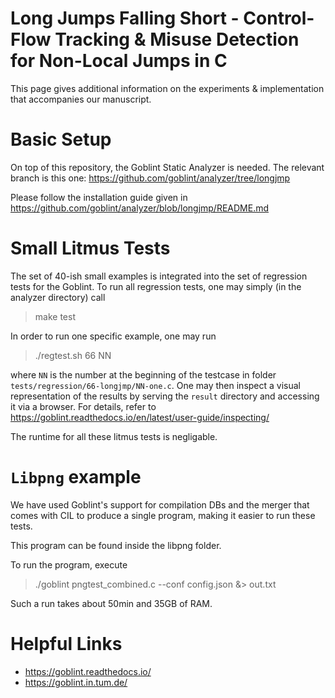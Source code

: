 # Long Jumps Falling Short - Control-Flow Tracking & Misuse Detection for Non-Local Jumps in C

This page gives additional information on the experiments & implementation
that accompanies our manuscript.

# Basic Setup

On top of this repository, the Goblint Static Analyzer is needed.
The relevant branch is this one: https://github.com/goblint/analyzer/tree/longjmp

Please follow the installation guide given in https://github.com/goblint/analyzer/blob/longjmp/README.md

# Small Litmus Tests

The set of 40-ish small examples is integrated into the set of regression tests for the Goblint.
To run all regression tests, one may simply (in the analyzer directory) call

> make test

In order to run one specific example, one may run

> ./regtest.sh 66 NN

where `NN` is the number at the beginning of the testcase in folder `tests/regression/66-longjmp/NN-one.c`.
One may then inspect a visual representation of the results by serving the
`result` directory and accessing it via a browser. For details, refer to https://goblint.readthedocs.io/en/latest/user-guide/inspecting/

The runtime for all these litmus tests is negligable.

# `Libpng` example

We have used Goblint's support for compilation DBs and the merger that comes with CIL to produce a single program, making it easier to run these tests.

This program can be found inside the libpng folder.

To run the program, execute

>  ./goblint pngtest_combined.c  --conf config.json &> out.txt

Such a run takes about 50min and 35GB of RAM.


# Helpful Links

- https://goblint.readthedocs.io/
- https://goblint.in.tum.de/
